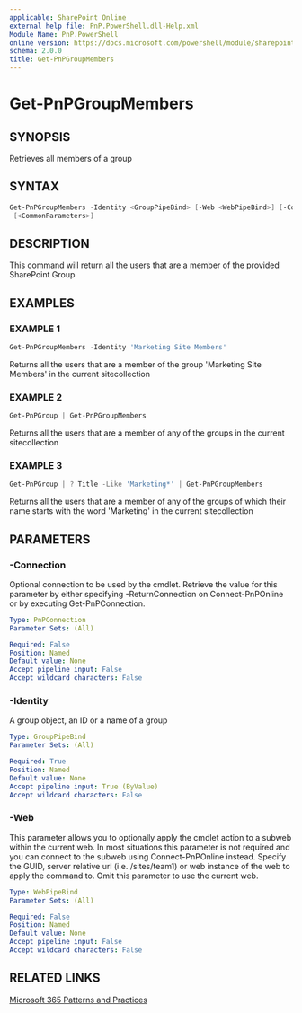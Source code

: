 ```yaml
---
applicable: SharePoint Online
external help file: PnP.PowerShell.dll-Help.xml
Module Name: PnP.PowerShell
online version: https://docs.microsoft.com/powershell/module/sharepoint-pnp/get-pnpgroupmembers
schema: 2.0.0
title: Get-PnPGroupMembers
---
```


# Get-PnPGroupMembers

## SYNOPSIS
Retrieves all members of a group

## SYNTAX

```powershell
Get-PnPGroupMembers -Identity <GroupPipeBind> [-Web <WebPipeBind>] [-Connection <PnPConnection>]
 [<CommonParameters>]
```

## DESCRIPTION
This command will return all the users that are a member of the provided SharePoint Group

## EXAMPLES

### EXAMPLE 1
```powershell
Get-PnPGroupMembers -Identity 'Marketing Site Members'
```

Returns all the users that are a member of the group 'Marketing Site Members' in the current sitecollection

### EXAMPLE 2
```powershell
Get-PnPGroup | Get-PnPGroupMembers
```

Returns all the users that are a member of any of the groups in the current sitecollection

### EXAMPLE 3
```powershell
Get-PnPGroup | ? Title -Like 'Marketing*' | Get-PnPGroupMembers
```

Returns all the users that are a member of any of the groups of which their name starts with the word 'Marketing' in the current sitecollection

## PARAMETERS

### -Connection
Optional connection to be used by the cmdlet. Retrieve the value for this parameter by either specifying -ReturnConnection on Connect-PnPOnline or by executing Get-PnPConnection.

```yaml
Type: PnPConnection
Parameter Sets: (All)

Required: False
Position: Named
Default value: None
Accept pipeline input: False
Accept wildcard characters: False
```

### -Identity
A group object, an ID or a name of a group

```yaml
Type: GroupPipeBind
Parameter Sets: (All)

Required: True
Position: Named
Default value: None
Accept pipeline input: True (ByValue)
Accept wildcard characters: False
```

### -Web
This parameter allows you to optionally apply the cmdlet action to a subweb within the current web. In most situations this parameter is not required and you can connect to the subweb using Connect-PnPOnline instead. Specify the GUID, server relative url (i.e. /sites/team1) or web instance of the web to apply the command to. Omit this parameter to use the current web.

```yaml
Type: WebPipeBind
Parameter Sets: (All)

Required: False
Position: Named
Default value: None
Accept pipeline input: False
Accept wildcard characters: False
```

## RELATED LINKS

[Microsoft 365 Patterns and Practices](https://aka.ms/m365pnp)